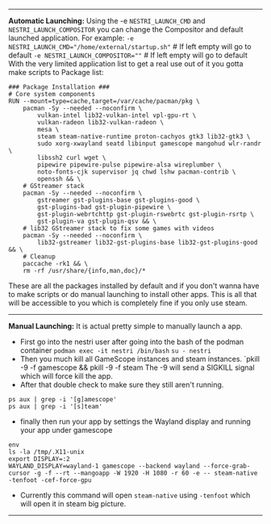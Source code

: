 ****
**Automatic Launching:**
Using the -e `NESTRI_LAUNCH_CMD` and `NESTRI_LAUNCH_COMPOSITOR` you can change the Compositor and default launched application. 
For example:
`-e NESTRI_LAUNCH_CMD="/home/external/startup.sh"`  # If left empty will go to default
`-e NESTRI_LAUNCH_COMPOSITOR=""` # If left empty will go to default
With the very limited application list to get a real use out of it you gotta make scripts to 
Package list:
```
### Package Installation ###
# Core system components
RUN --mount=type=cache,target=/var/cache/pacman/pkg \
    pacman -Sy --needed --noconfirm \
        vulkan-intel lib32-vulkan-intel vpl-gpu-rt \
        vulkan-radeon lib32-vulkan-radeon \
        mesa \
        steam steam-native-runtime proton-cachyos gtk3 lib32-gtk3 \
        sudo xorg-xwayland seatd libinput gamescope mangohud wlr-randr \
        libssh2 curl wget \
        pipewire pipewire-pulse pipewire-alsa wireplumber \
        noto-fonts-cjk supervisor jq chwd lshw pacman-contrib \
        openssh && \
    # GStreamer stack
    pacman -Sy --needed --noconfirm \
        gstreamer gst-plugins-base gst-plugins-good \
        gst-plugins-bad gst-plugin-pipewire \
        gst-plugin-webrtchttp gst-plugin-rswebrtc gst-plugin-rsrtp \
        gst-plugin-va gst-plugin-qsv && \
    # lib32 GStreamer stack to fix some games with videos
    pacman -Sy --needed --noconfirm \
        lib32-gstreamer lib32-gst-plugins-base lib32-gst-plugins-good && \
    # Cleanup
    paccache -rk1 && \
    rm -rf /usr/share/{info,man,doc}/*
```
These are all the packages installed by default and if you don't wanna have to make scripts or do manual launching to install other apps. This is all that will be accessible to you which is completely fine if you only use steam.
****
**Manual Launching:**
It is actual pretty simple to manually launch a app.
- First go into the nestri user after going into the bash of the podman container
  `podman exec -it nestri /bin/bash`
  `su - nestri`
- Then you much kill all GameScope instances and steam instances.
  `pkill -9 -f gamescope && pkill -9 -f steam
  The -9 will send a SIGKILL signal which will force kill the app.
- After that double check to make sure they still aren't running.
```
ps aux | grep -i '[g]amescope'
ps aux | grep -i '[s]team'
```
- finally then run your app by settings the Wayland display and running your app under gamescope  
```
env
ls -la /tmp/.X11-unix
export DISPLAY=:2
WAYLAND_DISPLAY=wayland-1 gamescope --backend wayland --force-grab-cursor -g -f --rt --mangoapp -W 1920 -H 1080 -r 60 -e -- steam-native -tenfoot -cef-force-gpu
```
  - Currently this command will open `steam-native` using `-tenfoot` which will open it in steam big picture.
****